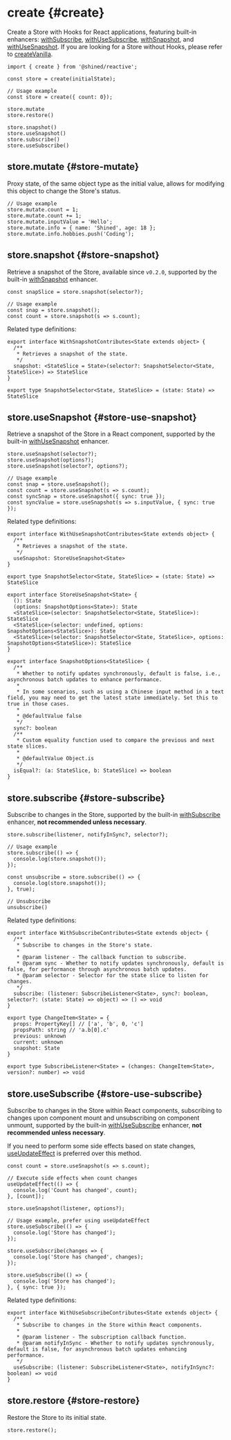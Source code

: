 # create {#create}

Create a Store with Hooks for React applications, featuring built-in enhancers: [withSubscribe](/guide/enhancers/builtins/with-subscribe), [withUseSubscribe](/guide/enhancers/builtins/with-use-subscribe), [withSnapshot](/guide/enhancers/builtins/with-snapshot), and [withUseSnapshot](/guide/enhancers/builtins/with-use-snapshot). If you are looking for a Store without Hooks, please refer to [createVanilla](/reference/basic/create-vanilla#create-vanilla).

```tsx
import { create } from '@shined/reactive';

const store = create(initialState);

// Usage example
const store = create({ count: 0});

store.mutate
store.restore()

store.snapshot()
store.useSnapshot()
store.subscribe()
store.useSubscribe()
```

## store.mutate {#store-mutate}

Proxy state, of the same object type as the initial value, allows for modifying this object to change the Store's status.

```tsx
// Usage example
store.mutate.count = 1;
store.mutate.count += 1;
store.mutate.inputValue = 'Hello';
store.mutate.info = { name: 'Shined', age: 18 };
store.mutate.info.hobbies.push('Coding');
```

## store.snapshot {#store-snapshot}

Retrieve a snapshot of the Store, available since `v0.2.0`, supported by the built-in [withSnapshot](/guide/enhancers/builtins/with-snapshot) enhancer.

```tsx
const snapSlice = store.snapshot(selector?);

// Usage example
const snap = store.snapshot();
const count = store.snapshot(s => s.count);
```

Related type definitions:

```tsx
export interface WithSnapshotContributes<State extends object> {
  /**
   * Retrieves a snapshot of the state.
   */
  snapshot: <StateSlice = State>(selector?: SnapshotSelector<State, StateSlice>) => StateSlice
}

export type SnapshotSelector<State, StateSlice> = (state: State) => StateSlice
```

## store.useSnapshot {#store-use-snapshot}

Retrieve a snapshot of the Store in a React component, supported by the built-in [withUseSnapshot](/guide/enhancers/builtins/with-use-snapshot) enhancer.

```tsx
store.useSnapshot(selector?);
store.useSnapshot(options?);
store.useSnapshot(selector?, options?);

// Usage example
const snap = store.useSnapshot();
const count = store.useSnapshot(s => s.count);
const syncSnap = store.useSnapshot({ sync: true });
const syncValue = store.useSnapshot(s => s.inputValue, { sync: true });
```

Related type definitions:

```tsx
export interface WithUseSnapshotContributes<State extends object> {
  /**
   * Retrieves a snapshot of the state.
   */
  useSnapshot: StoreUseSnapshot<State>
}

export type SnapshotSelector<State, StateSlice> = (state: State) => StateSlice

export interface StoreUseSnapshot<State> {
  (): State
  (options: SnapshotOptions<State>): State
  <StateSlice>(selector: SnapshotSelector<State, StateSlice>): StateSlice
  <StateSlice>(selector: undefined, options: SnapshotOptions<StateSlice>): State
  <StateSlice>(selector: SnapshotSelector<State, StateSlice>, options: SnapshotOptions<StateSlice>): StateSlice
}

export interface SnapshotOptions<StateSlice> {
  /**
   * Whether to notify updates synchronously, default is false, i.e., asynchronous batch updates to enhance performance.
   * 
   * In some scenarios, such as using a Chinese input method in a text field, you may need to get the latest state immediately. Set this to true in those cases.
   * 
   * @defaultValue false
   */
  sync?: boolean
  /**
   * Custom equality function used to compare the previous and next state slices.
   * 
   * @defaultValue Object.is
   */
  isEqual?: (a: StateSlice, b: StateSlice) => boolean
}
```

## store.subscribe {#store-subscribe}

Subscribe to changes in the Store, supported by the built-in [withSubscribe](/guide/enhancers/builtins/with-subscribe) enhancer, **not recommended unless necessary**.

```tsx
store.subscribe(listener, notifyInSync?, selector?);

// Usage example
store.subscribe(() => {
  console.log(store.snapshot());
});

const unsubscribe = store.subscribe(() => {
  console.log(store.snapshot());
}, true);

// Unsubscribe
unsubscribe()
```

Related type definitions:

```tsx
export interface WithSubscribeContributes<State extends object> {
  /**
   * Subscribe to changes in the Store's state.
   *
   * @param listener - The callback function to subscribe.
   * @param sync - Whether to notify updates synchronously, default is false, for performance through asynchronous batch updates.
   * @param selector - Selector for the state slice to listen for changes.
   */
  subscribe: (listener: SubscribeListener<State>, sync?: boolean, selector?: (state: State) => object) => () => void
}

export type ChangeItem<State> = {
  props: PropertyKey[] // ['a', 'b', 0, 'c']
  propsPath: string // 'a.b[0].c'
  previous: unknown
  current: unknown
  snapshot: State
}

export type SubscribeListener<State> = (changes: ChangeItem<State>, version?: number) => void
```

## store.useSubscribe {#store-use-subscribe}

Subscribe to changes in the Store within React components, subscribing to changes upon component mount and unsubscribing on component unmount, supported by the built-in [withUseSubscribe](/guide/enhancers/builtins/with-use-subscribe) enhancer, **not recommended unless necessary**.

If you need to perform some side effects based on state changes, [useUpdateEffect](http://sheinsight.github.io/react-use/reference/use-update-effect) is preferred over this method.

```tsx
const count = store.useSnapshot(s => s.count);

// Execute side effects when count changes
useUpdateEffect(() => {
  console.log('Count has changed', count);
}, [count]);
```

```tsx
store.useSnapshot(listener, options?);

// Usage example, prefer using useUpdateEffect
store.useSubscribe(() => {
  console.log('Store has changed');
});

store.useSubscribe(changes => {
  console.log('Store has changed', changes);
});

store.useSubscribe(() => {
  console.log('Store has changed');
}, { sync: true });
```

Related type definitions:

```tsx
export interface WithUseSubscribeContributes<State extends object> {
  /**
   * Subscribe to changes in the Store within React components.
   *
   * @param listener - The subscription callback function.
   * @param notifyInSync - Whether to notify updates synchronously, default is false, for asynchronous batch updates enhancing performance.
   */
  useSubscribe: (listener: SubscribeListener<State>, notifyInSync?: boolean) => void
}
```

## store.restore {#store-restore}

Restore the Store to its initial state.

```tsx
store.restore();
```

